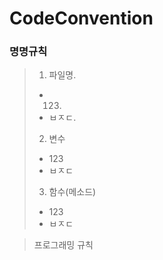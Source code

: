 # CodeConvention

### 명명규칙
> 1. 파일명.
> + 123.
> + ㅂㅈㄷ.
>
> 2. 변수
> + 123
> + ㅂㅈㄷ
>
> 3. 함수(메소드)
> + 123
> + ㅂㅈㄷ

> 프로그래밍 규칙
 
